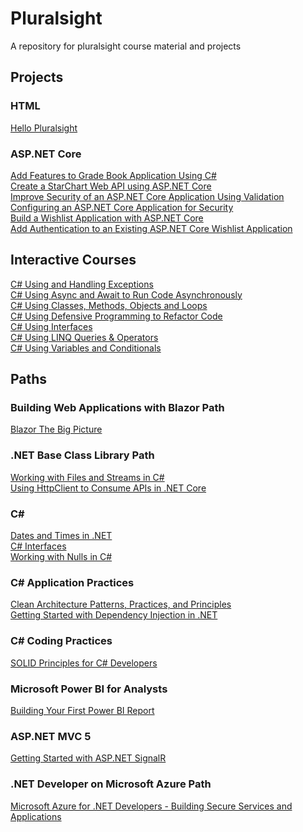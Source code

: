 # Pluralsight
 A repository for pluralsight course material and projects

## Projects

### HTML
[Hello Pluralsight](https://github.com/freddie2025/Pluralsight/tree/master/Projects/HTML/Hello%20Pluralsight)  

### ASP.NET Core
[Add Features to Grade Book Application Using C#](https://github.com/freddie2025/Pluralsight/tree/master/Projects/ASP.NET%20Core/Add%20Features%20to%20Grade%20Book%20Application%20Using%20C%23)  
[Create a StarChart Web API using ASP.NET Core](https://github.com/freddie2025/Pluralsight/tree/master/Projects/ASP.NET%20Core/Create%20a%20StarChart%20Web%20API%20using%20ASP.NET%20Core)  
[Improve Security of an ASP.NET Core Application Using Validation](https://github.com/freddie2025/Pluralsight/tree/master/Projects/ASP.NET%20Core/Improve%20Security%20of%20an%20ASP.NET%20Core%20Application%20Using%20Validation)  
[Configuring an ASP.NET Core Application for Security](https://github.com/freddie2025/Pluralsight/tree/master/Projects/ASP.NET%20Core/Configuring%20an%20ASP.NET%20Core%20Application%20for%20Security)  
[Build a Wishlist Application with ASP.NET Core](https://github.com/freddie2025/Pluralsight/tree/master/Projects/ASP.NET%20Core/Build%20a%20Wishlist%20Application%20with%20ASP.NET%20Core)  
[Add Authentication to an Existing ASP.NET Core Wishlist Application](https://github.com/freddie2025/Pluralsight/tree/master/Projects/ASP.NET%20Core/Add%20Authentication%20to%20an%20Existing%20ASP.NET%20Core%20Wishlist%20Application)  

## Interactive Courses
[C# Using and Handling Exceptions](https://github.com/freddie2025/Pluralsight/tree/master/Interactive%20Courses/C%23%20Using%20and%20Handling%20Exceptions)  
[C# Using Async and Await to Run Code Asynchronously](https://github.com/freddie2025/Pluralsight/tree/master/Interactive%20Courses/C%23%20Using%20Async%20and%20Await%20to%20Run%20Code%20Asynchronously)  
[C# Using Classes, Methods, Objects and Loops](https://github.com/freddie2025/Pluralsight/tree/master/Interactive%20Courses/C%23%20Using%20Classes%2C%20Methods%2C%20Objects%20and%20Loops)  
[C# Using Defensive Programming to Refactor Code](https://github.com/freddie2025/Pluralsight/tree/master/Interactive%20Courses/C%23%20Using%20Defensive%20Programming%20to%20Refactor%20Code)  
[C# Using Interfaces](https://github.com/freddie2025/Pluralsight/tree/master/Interactive%20Courses/C%23%20Using%20Interfaces)  
[C# Using LINQ Queries & Operators](https://github.com/freddie2025/Pluralsight/tree/master/Interactive%20Courses/C%23%20Using%20LINQ%20Queries%20%26%20Operators)  
[C# Using Variables and Conditionals](https://github.com/freddie2025/Pluralsight/tree/master/Interactive%20Courses/C%23%20Using%20Variables%20and%20Conditionals)  

## Paths
### Building Web Applications with Blazor Path
[Blazor The Big Picture](https://github.com/freddie2025/Pluralsight/tree/master/Courses/Blazor%20The%20Big%20Picture/What%20Is%20Blazor%20and%20How%20Does%20It%20Work)  
### .NET Base Class Library Path
[Working with Files and Streams in C#](https://github.com/freddie2025/Pluralsight/tree/master/Courses/Working%20with%20Files%20and%20Streams%20in%20C%23)  
[Using HttpClient to Consume APIs in .NET Core]()  
### C#
[Dates and Times in .NET](https://github.com/freddie2025/Pluralsight/tree/master/Courses/Dates%20and%20Times%20in%20.NET)  
[C# Interfaces](https://github.com/freddie2025/Pluralsight/tree/master/Courses/C%23%20Interfaces)  
[Working with Nulls in C#](https://github.com/freddie2025/Pluralsight/tree/master/Courses/Working%20with%20Nulls%20in%20C%23)  
### C# Application Practices
[Clean Architecture Patterns, Practices, and Principles](https://github.com/freddie2025/Pluralsight/tree/master/Courses/Clean%20Architecture%20Patterns%2C%20Practices%2C%20and%20Principles)  
[Getting Started with Dependency Injection in .NET](https://github.com/freddie2025/Pluralsight/tree/master/Courses/Getting%20Started%20with%20Dependency%20Injection%20in%20.NET)  
### C# Coding Practices
[SOLID Principles for C# Developers](https://github.com/freddie2025/Pluralsight/tree/master/Courses/SOLID%20Principles%20for%20C%23%20Developers)  
### Microsoft Power BI for Analysts
[Building Your First Power BI Report](https://github.com/freddie2025/Pluralsight/tree/master/Courses/Building%20Your%20First%20Power%20BI%20Report)  
### ASP.NET MVC 5
[Getting Started with ASP.NET SignalR](https://github.com/freddie2025/Pluralsight/tree/master/Courses/Getting%20Started%20with%20ASP.NET%20SignalR)  
### .NET Developer on Microsoft Azure Path
[Microsoft Azure for .NET Developers - Building Secure Services and Applications](https://github.com/freddie2025/Pluralsight/tree/master/Courses/Azure%20Building%20Secure%20Services%20and%20Applications)

<!-- ## Courses
[CQRS in Practice](https://github.com/freddie2025/Pluralsight/tree/master/Courses/CQRS%20in%20Practice)  -->
